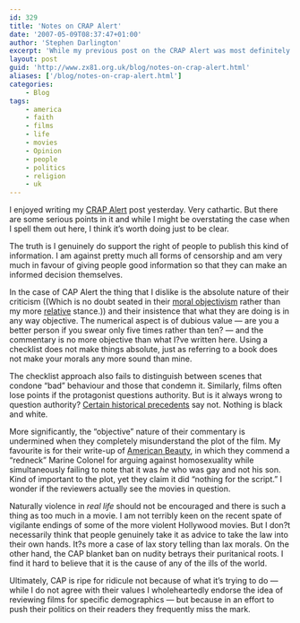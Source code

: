 ```yaml
---
id: 329
title: 'Notes on CRAP Alert'
date: '2007-05-09T08:37:47+01:00'
author: 'Stephen Darlington'
excerpt: 'While my previous post on the CRAP Alert was most definitely a satire, there are some serious points that I unambiguously want to get across.'
layout: post
guid: 'http://www.zx81.org.uk/blog/notes-on-crap-alert.html'
aliases: ['/blog/notes-on-crap-alert.html']
categories:
    - Blog
tags:
    - america
    - faith
    - films
    - life
    - movies
    - Opinion
    - people
    - politics
    - religion
    - uk
---
```


I enjoyed writing my [CRAP Alert](http://www.zx81.org.uk/blog/crap-alert.html) post yesterday. Very cathartic. But there are some serious points in it and while I might be overstating the case when I spell them out here, I think it’s worth doing just to be clear.

The truth is I genuinely do support the right of people to publish this kind of information. I am against pretty much all forms of censorship and am very much in favour of giving people good information so that they can make an informed decision themselves.

In the case of CAP Alert the thing that I dislike is the absolute nature of their criticism ((Which is no doubt seated in their [moral objectivism](http://en.wikipedia.org/wiki/Moral_objectivism) rather than my more [relative](http://en.wikipedia.org/wiki/Moral_relativism) stance.)) and their insistence that what they are doing is in any way objective. The numerical aspect is of dubious value — are you a better person if you swear only five times rather than ten? — and the commentary is no more objective than what I?ve written here. Using a checklist does not make things absolute, just as referring to a book does not make your morals any more sound than mine.

The checklist approach also fails to distinguish between scenes that condone “bad” behaviour and those that condemn it. Similarly, films often lose points if the protagonist questions authority. But is it always wrong to question authority? [Certain historical precedents](http://en.wikipedia.org/wiki/Nuremberg_Defense "You should question authority") say not. Nothing is black and white.

More significantly, the “objective” nature of their commentary is undermined when they completely misunderstand the plot of the film. My favourite is for their write-up of [American Beauty](http://www.capalert.com/capreports/americanbeauty.htm), in which they commend a “redneck” Marine Colonel for arguing against homosexuality while simultaneously failing to note that it was *he* who was gay and not his son. Kind of important to the plot, yet they claim it did “nothing for the script.” I wonder if the reviewers actually see the movies in question.

Naturally violence in *real life* should not be encouraged and there is such a thing as too much in a movie. I am not terribly keen on the recent spate of vigilante endings of some of the more violent Hollywood movies. But I don?t necessarily think that people genuinely take it as advice to take the law into their own hands. It?s more a case of lax story telling than lax morals. On the other hand, the CAP blanket ban on nudity betrays their puritanical roots. I find it hard to believe that it is the cause of any of the ills of the world.

Ultimately, CAP is ripe for ridicule not because of what it’s trying to do — while I do not agree with their values I wholeheartedly endorse the idea of reviewing films for specific demographics — but because in an effort to push their politics on their readers they frequently miss the mark.